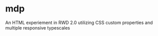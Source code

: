 # mdp
An HTML experiement in RWD 2.0 utilizing CSS custom properties and multiple responsive typescales

